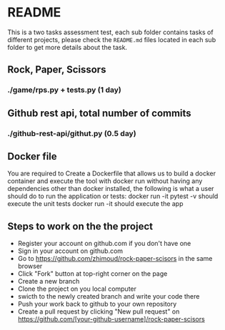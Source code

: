 # README
This is a two tasks assessment test, each sub folder contains tasks of different projects, please check the `README.md` files located in each sub folder to get more details about the task.

## Rock, Paper, Scissors
### ./game/rps.py + tests.py (1 day)

## Github rest api, total number of commits 
### ./github-rest-api/githut.py (0.5 day)
## Docker file
You are required to Create a Dockerfile that allows us to build a docker container and execute the tool with docker run without having any dependencies other than docker installed, the following is what a user should do to run the application or tests:
docker run -it pytest -v should execute the unit tests
docker run -it should execute the app
## Steps to work on the the project
* Register your account on github.com if you don't have one
* Sign in your account on github.com
* Go to https://github.com/zhimoud/rock-paper-scisors in the same browser
* Click "Fork" button at top-right corner on the page
* Create a new branch
* Clone the project on you local computer
* swicth to the newly created branch and write your code there
* Push your work back to github to your own repository
* Create a pull request by clicking "New pull request" on https://github.com/[your-github-username]/rock-paper-scisors

    
    
